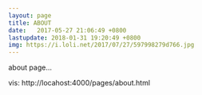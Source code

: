 ```yaml
---
layout: page
title: ABOUT
date:   2017-05-27 21:06:49 +0800
lastupdate: 2018-01-31 19:20:49 +0800
img: https://i.loli.net/2017/07/27/597998279d766.jpg
---
```


about page...

vis: http://locahost:4000/pages/about.html